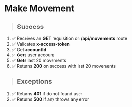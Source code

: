 # Make Movement

> ## Success

1. ✅ Receives an **GET** requisition on **/api/movements** route
2. ✅ Validates **x-access-token**
3. ✅ Get **accountId**
4. ✅ **Gets** user account
5. ✅ **Gets** last 20 movements
6. ✅ Returns **200** on success with last 20 movements

> ## Exceptions

1. ✅ Returns **401** if do not found user
2. ✅ Returns **500** if any throws any error